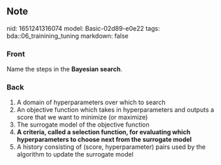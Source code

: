 ## Note
nid: 1651241316074
model: Basic-02d89-e0e22
tags: bda::06_trainining_tuning
markdown: false

### Front
Name the steps in the <b>Bayesian search</b>.

### Back
<ol>
  <li>A domain of hyperparameters over which to search
  <li>An objective function which takes in hyperparameters and
  outputs a score that we want to minimize (or maximize)
  <li>The surrogate model of the objective function
  <li><b>A criteria, called a selection function, for evaluating
  which hyperparameters to choose next from the surrogate model</b>
  <li>A history consisting of (score, hyperparameter) pairs used by
  the algorithm to update the surrogate model
</ol>
